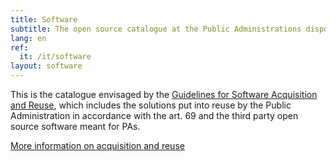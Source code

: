 ```yaml
---
title: Software
subtitle: The open source catalogue at the Public Administrations disposal.
lang: en
ref:
  it: /it/software
layout: software
---
```


This is the catalogue envisaged by the [Guidelines for Software Acquisition and Reuse](/en/reuse), which includes the solutions put into reuse by the Public Administration in accordance with the art. 69 and the third party open source software meant for PAs. 

<a href="/en/reuse" class="btn btn-primary mt-2">More information on
acquisition and reuse</a>
